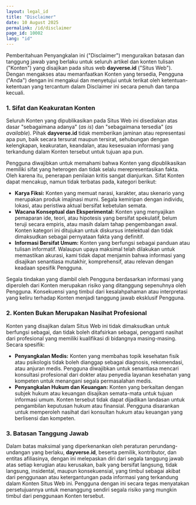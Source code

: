 ```yaml
---
layout: legal_id
title: "Disclaimer"
date: 10 August 2025
permalink: /id/disclaimer
page_id: 10002
lang: "id"
---
```


Pemberitahuan Penyangkalan ini ("Disclaimer") menguraikan batasan dan tanggung jawab yang berlaku untuk seluruh artikel dan konten tulisan ("Konten") yang disajikan pada situs web **dayverse.id** ("Situs Web"). Dengan mengakses atau memanfaatkan Konten yang tersedia, Pengguna ("Anda") dengan ini mengakui dan menyetujui untuk terikat oleh ketentuan-ketentuan yang tercantum dalam Disclaimer ini secara penuh dan tanpa kecuali.

### **1\. Sifat dan Keakuratan Konten**

Seluruh Konten yang dipublikasikan pada Situs Web ini disediakan atas dasar "sebagaimana adanya" (*as is*) dan "sebagaimana tersedia" (*as available*). Pihak **dayverse.id** tidak memberikan jaminan atau representasi apa pun, baik secara tersurat maupun tersirat, sehubungan dengan kelengkapan, keakuratan, keandalan, atau kesesuaian informasi yang terkandung dalam Konten tersebut untuk tujuan apa pun.

Pengguna diwajibkan untuk memahami bahwa Konten yang dipublikasikan memiliki sifat yang heterogen dan tidak selalu merepresentasikan fakta. Oleh karena itu, penerapan penilaian kritis sangat dianjurkan. Sifat Konten dapat mencakup, namun tidak terbatas pada, kategori berikut:

* **Karya Fiksi:** Konten yang memuat narasi, karakter, atau skenario yang merupakan produk imajinasi murni. Segala kemiripan dengan individu, lokasi, atau peristiwa aktual bersifat kebetulan semata.  
* **Wacana Konseptual dan Eksperimental:** Konten yang menyajikan pemaparan ide, teori, atau hipotesis yang bersifat spekulatif, belum teruji secara empiris, atau masih dalam tahap pengembangan awal. Konten kategori ini ditujukan untuk diskursus intelektual dan tidak dimaksudkan sebagai pernyataan fakta yang definitif.  
* **Informasi Bersifat Umum:** Konten yang berfungsi sebagai panduan atau tulisan informatif. Walaupun upaya maksimal telah dilakukan untuk memastikan akurasi, kami tidak dapat menjamin bahwa informasi yang disajikan senantiasa mutakhir, komprehensif, atau relevan dengan keadaan spesifik Pengguna.

Segala tindakan yang diambil oleh Pengguna berdasarkan informasi yang diperoleh dari Konten merupakan risiko yang ditanggung sepenuhnya oleh Pengguna. Konsekuensi yang timbul dari kesalahpahaman atau interpretasi yang keliru terhadap Konten menjadi tanggung jawab eksklusif Pengguna.

### **2\. Konten Bukan Merupakan Nasihat Profesional**

Konten yang disajikan dalam Situs Web ini tidak dimaksudkan untuk berfungsi sebagai, dan tidak boleh ditafsirkan sebagai, pengganti nasihat dari profesional yang memiliki kualifikasi di bidangnya masing-masing. Secara spesifik:

* **Penyangkalan Medis:** Konten yang membahas topik kesehatan fisik atau psikologis tidak boleh dianggap sebagai diagnosis, rekomendasi, atau anjuran medis. Pengguna diwajibkan untuk senantiasa mencari konsultasi profesional dari dokter atau penyedia layanan kesehatan yang kompeten untuk menangani segala permasalahan medis.  
* **Penyangkalan Hukum dan Keuangan:** Konten yang berkaitan dengan subjek hukum atau keuangan disajikan semata-mata untuk tujuan informasi umum. Konten tersebut tidak dapat dijadikan landasan untuk pengambilan keputusan hukum atau finansial. Pengguna disarankan untuk memperoleh nasihat dari konsultan hukum atau keuangan yang berlisensi dan kompeten.

### **3\. Batasan Tanggung Jawab**

Dalam batas maksimal yang diperkenankan oleh peraturan perundang-undangan yang berlaku, **dayverse.id**, beserta pemilik, kontributor, dan entitas afiliasinya, dengan ini melepaskan diri dari segala tanggung jawab atas setiap kerugian atau kerusakan, baik yang bersifat langsung, tidak langsung, insidental, maupun konsekuensial, yang timbul sebagai akibat dari penggunaan atau ketergantungan pada informasi yang terkandung dalam Konten Situs Web ini. Pengguna dengan ini secara tegas menyatakan persetujuannya untuk menanggung sendiri segala risiko yang mungkin timbul dari penggunaan Konten tersebut.